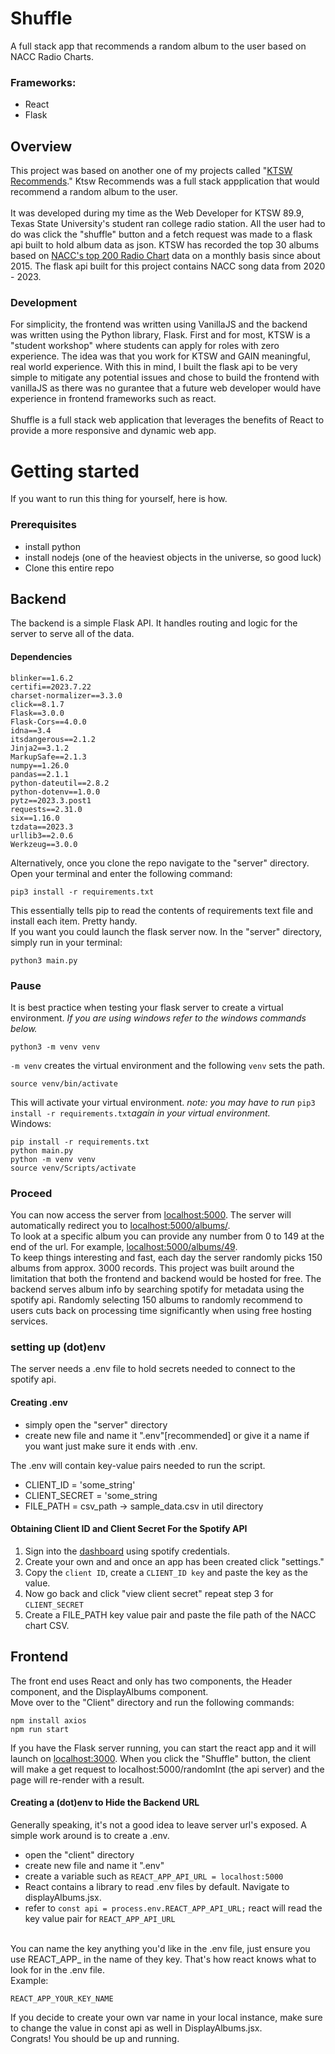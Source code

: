 # Shuffle
A full stack app that recommends a random album to the user based on NACC Radio Charts.
### Frameworks:
- React
- Flask

## Overview
This project was based on another one of my projects called "[KTSW Recommends](https://ktswblog.net/ktsw-recommends/)." Ktsw Recommends was a full stack appplication that would recommend a random album to the user.<br>
<br>
It was developed during my time as the Web Developer for KTSW 89.9, Texas State University's student ran college radio station. All the user had to do was click the "shuffle" button and a fetch request was made to a flask api built to hold album data as json.
KTSW has recorded the top 30 albums based on [NACC's top 200 Radio Chart](https://naccchart.com/charts/) data on a monthly basis since about 2015. The flask api built for this project contains NACC song data from 2020 - 2023.<br>

### Development
For simplicity, the frontend was written using VanillaJS and the backend was written using the Python library, Flask. First and for most, KTSW is a "student workshop" where students can apply for roles with zero experience. The idea was that you work for KTSW and GAIN meaningful, real world experience. With this in mind, I built the flask api to be very simple to mitigate any potential issues and chose to build the frontend with vanillaJS as there was no gurantee that a future web developer would have experience in frontend frameworks such as react.<br>
<br>Shuffle is a full stack web application that leverages the benefits of React to provide a more responsive and dynamic web app.

# Getting started
If you want to run this thing for yourself, here is how.

### Prerequisites
- install python
- install nodejs (one of the heaviest objects in the universe, so good luck)
- Clone this entire repo

## Backend
The backend is a simple Flask API. It handles routing and logic for the server to serve all of the data.

#### Dependencies
```
blinker==1.6.2
certifi==2023.7.22
charset-normalizer==3.3.0
click==8.1.7
Flask==3.0.0
Flask-Cors==4.0.0
idna==3.4
itsdangerous==2.1.2
Jinja2==3.1.2
MarkupSafe==2.1.3
numpy==1.26.0
pandas==2.1.1
python-dateutil==2.8.2
python-dotenv==1.0.0
pytz==2023.3.post1
requests==2.31.0
six==1.16.0
tzdata==2023.3
urllib3==2.0.6
Werkzeug==3.0.0
```
Alternatively, once you clone the repo navigate to the "server" directory. Open your terminal and enter the following command:
```
pip3 install -r requirements.txt

```

This essentially tells pip to read the contents of requirements text file and install each item. Pretty handy.<br>
If you want you could launch the flask server now. In the "server" directory, simply run in your terminal:
```
python3 main.py

```
### Pause
It is best practice when testing your flask server to create a virtual environment.
*If you are using windows refer to the windows commands below.*
```
python3 -m venv venv

```
```-m venv``` creates the virtual environment and the following ```venv``` sets the path.
```
source venv/bin/activate

```
This will activate your virtual environment.
*note: you may have to run* ```pip3 install -r requirements.txt```*again in your virtual environment.<br>*
Windows:
```
pip install -r requirements.txt
python main.py
python -m venv venv
source venv/Scripts/activate
```
### Proceed
You can now access the server from [localhost:5000](https://localhost:5000). The server will automatically redirect you to [localhost:5000/albums/](localhost:5000/albums/).<br>
To look at a specific album you can provide any number from 0 to 149 at the end of the url. For example, [localhost:5000/albums/49](localhost:5000/albums/49).<br>
To keep things interesting and fast, each day the server randomly picks 150 albums from approx. 3000 records. This project was built around the limitation that both the frontend and backend would be hosted for free. The backend serves album info by searching spotify for metadata using the spotify api. Randomly selecting 150 albums to randomly recommend to users cuts back on processing time significantly when using free hosting services.

### setting up (dot)env
The server needs a .env file to hold secrets needed to connect to the spotify api.

#### Creating .env
- simply open the "server" directory
- create new file and name it ".env"[recommended] or give it a name if you want just make sure it ends with .env.

The .env will contain key-value pairs needed to run the script.

- CLIENT_ID = 'some_string'
- CLIENT_SECRET = 'some_string
- FILE_PATH = csv_path -> sample_data.csv in util directory

#### Obtaining Client ID and Client Secret For the Spotify API

1. Sign into the [dashboard](https://developer.spotify.com/) using spotify credentials.
2. Create your own and and once an app has been created click "settings."
3. Copy the ```client ID```, create a ```CLIENT_ID key``` and paste the key as the value.
4. Now go back and click "view client secret" repeat step 3 for ```CLIENT_SECRET```
5. Create a FILE_PATH key value pair and paste the file path of the NACC chart CSV.

## Frontend
The front end uses React and only has two components, the Header component, and the DisplayAlbums component.<br>
Move over to the "Client" directory and run the following commands:
```
npm install axios
npm run start
```
If you have the Flask server running, you can start the react app and it will launch on [localhost:3000](https://localhost:3000). When you click the "Shuffle" button, the client will make a get request to localhost:5000/randomInt (the api server) and the page will re-render with a result.

#### Creating a (dot)env to Hide the Backend URL
Generally speaking, it's not a good idea to leave server url's exposed. A simple work around is to create a .env.

- open the "client" directory
- create new file and name it ".env"
- create a variable such as ```REACT_APP_API_URL = localhost:5000```
- React contains a library to read .env files by default. Navigate to displayAlbums.jsx.
- refer to ```const api = process.env.REACT_APP_API_URL;``` react will read the key value pair for ```REACT_APP_API_URL```

<br>You can name the key anything you'd like in the .env file, just ensure you use REACT_APP_ in the name of they key. That's how react knows what to look for in the .env file.<br>
Example:
```
REACT_APP_YOUR_KEY_NAME
```
If you decide to create your own var name in your local instance, make sure to change the value in const api as well in DisplayAlbums.jsx. <br>
Congrats! You should be up and running.
